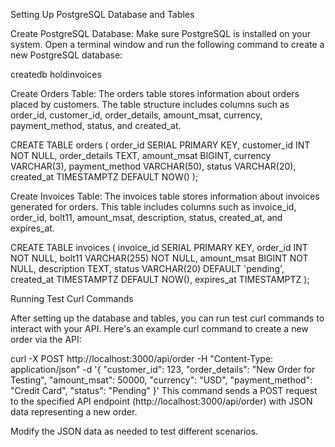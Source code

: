 Setting Up PostgreSQL Database and Tables


Create PostgreSQL Database:
Make sure PostgreSQL is installed on your system.
Open a terminal window and run the following command to create a new PostgreSQL database:

createdb holdinvoices

Create Orders Table:
The orders table stores information about orders placed by customers.
The table structure includes columns such as order_id, customer_id, order_details, amount_msat, currency, payment_method, status, and created_at.

CREATE TABLE orders (
    order_id SERIAL PRIMARY KEY,
    customer_id INT NOT NULL,
    order_details TEXT,
    amount_msat BIGINT,
    currency VARCHAR(3),
    payment_method VARCHAR(50),
    status VARCHAR(20),
    created_at TIMESTAMPTZ DEFAULT NOW()
);

Create Invoices Table:
The invoices table stores information about invoices generated for orders.
This table includes columns such as invoice_id, order_id, bolt11, amount_msat, description, status, created_at, and expires_at.

CREATE TABLE invoices (
    invoice_id SERIAL PRIMARY KEY,
    order_id INT NOT NULL,
    bolt11 VARCHAR(255) NOT NULL,
    amount_msat BIGINT NOT NULL,
    description TEXT,
    status VARCHAR(20) DEFAULT 'pending',
    created_at TIMESTAMPTZ DEFAULT NOW(),
    expires_at TIMESTAMPTZ
);

Running Test Curl Commands

After setting up the database and tables, you can run test curl commands to interact with your API.
Here's an example curl command to create a new order via the API:

curl -X POST http://localhost:3000/api/order -H "Content-Type: application/json" -d '{
  "customer_id": 123,
  "order_details": "New Order for Testing",
  "amount_msat": 50000,
  "currency": "USD",
  "payment_method": "Credit Card",
  "status": "Pending"
}'
This command sends a POST request to the specified API endpoint (http://localhost:3000/api/order) with JSON data representing a new order.

Modify the JSON data as needed to test different scenarios.
